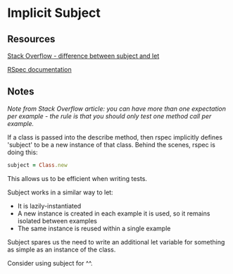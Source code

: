 # Implicit Subject

## Resources

[Stack Overflow - difference between subject and let](https://stackoverflow.com/questions/38437162/whats-the-difference-between-rspecs-subject-and-let-when-should-they-be-used)

[RSpec documentation](https://relishapp.com/rspec/rspec-core/v/3-8/docs/subject/implicitly-defined-subject)

## Notes

_Note from Stack Overflow article: you can have more than one expectation per example - the rule is that you should only test one method call per example._

If a class is passed into the describe method, then rspec implicitly defines 'subject' to be a new instance of that class. Behind the scenes, rspec is doing this:

```ruby
subject = Class.new
```

This allows us to be efficient when writing tests.

Subject works in a similar way to let:

* It is lazily-instantiated
* A new instance is created in each example it is used, so it remains isolated between examples
* The same instance is reused within a single example

Subject spares us the need to write an additional let variable for something as simple as an instance of the class.

Consider using subject for ^^.
